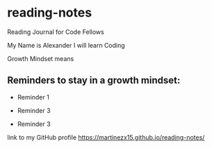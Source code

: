 # reading-notes
Reading Journal for Code Fellows

My Name is Alexander I will learn Coding

Growth Mindset means

## Reminders to stay in a growth mindset:

- Reminder 1 

- Reminder 3

- Reminder 3
 
link to my GitHub profile  https://martinezx15.github.io/reading-notes/
